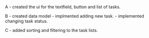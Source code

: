 
 A - created the ui for the textfield, button and list of tasks.

 B - created data model
          - implmented adding new task.
          - implemented changing task status.

 C - added sorting and filtering to the task lists.
